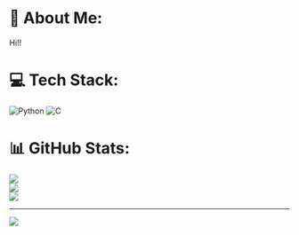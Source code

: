 # 💫 About Me:
Hi!!


# 💻 Tech Stack:
![Python](https://img.shields.io/badge/python-3670A0?style=for-the-badge&logo=python&logoColor=ffdd54) ![C](https://img.shields.io/badge/c-%2300599C.svg?style=for-the-badge&logo=c&logoColor=white)
# 📊 GitHub Stats:
![](https://github-readme-stats.vercel.app/api?username=cold-atom&theme=transparent&hide_border=false&include_all_commits=false&count_private=false)<br/>
![](https://github-readme-streak-stats.herokuapp.com/?user=cold-atom&theme=transparent&hide_border=false)<br/>
![](https://github-readme-stats.vercel.app/api/top-langs/?username=cold-atom&theme=transparent&hide_border=false&include_all_commits=false&count_private=false&layout=compact)

---
[![](https://visitcount.itsvg.in/api?id=cold-atom&icon=0&color=0)](https://visitcount.itsvg.in)

<!-- Proudly created with GPRM ( https://gprm.itsvg.in ) -->
